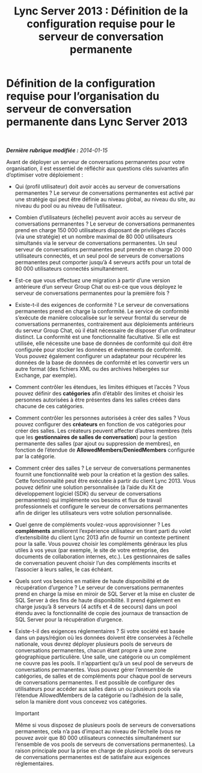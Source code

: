﻿---
title: 'Lync Server 2013 : Définition de la configuration requise pour le serveur de conversation permanente'
TOCTitle: Définition de la configuration requise pour l’organisation du serveur de conversation permanente
ms:assetid: 568674fb-c08a-4170-ac38-e2f8428c69e0
ms:mtpsurl: https://technet.microsoft.com/fr-fr/library/Gg398372(v=OCS.15)
ms:contentKeyID: 49297231
ms.date: 05/20/2016
mtps_version: v=OCS.15
ms.translationtype: HT
---

# Définition de la configuration requise pour l’organisation du serveur de conversation permanente dans Lync Server 2013

 

_**Dernière rubrique modifiée :** 2014-01-15_

Avant de déployer un serveur de conversations permanentes pour votre organisation, il est essentiel de réfléchir aux questions clés suivantes afin d’optimiser votre déploiement :

  - Qui (profil utilisateur) doit avoir accès au serveur de conversations permanentes ? Le serveur de conversations permanentes est activé par une stratégie qui peut être définie au niveau global, au niveau du site, au niveau du pool ou au niveau de l’utilisateur.

  - Combien d’utilisateurs (échelle) peuvent avoir accès au serveur de conversations permanentes ? Le serveur de conversations permanentes prend en charge 150 000 utilisateurs disposant de privilèges d’accès (via une stratégie) et un nombre maximal de 80 000 utilisateurs simultanés via le serveur de conversations permanentes. Un seul serveur de conversations permanentes peut prendre en charge 20 000 utilisateurs connectés, et un seul pool de serveurs de conversations permanentes peut comporter jusqu’à 4 serveurs actifs pour un total de 80 000 utilisateurs connectés simultanément.

  - Est-ce que vous effectuez une migration à partir d’une version antérieure d’un serveur Group Chat ou est-ce que vous déployez le serveur de conversations permanentes pour la première fois ?

  - Existe-t-il des exigences de conformité ? Le serveur de conversations permanentes prend en charge la conformité. Le service de conformité s’exécute de manière colocalisée sur le serveur frontal du serveur de conversations permanentes, contrairement aux déploiements antérieurs du serveur Group Chat, où il était nécessaire de disposer d’un ordinateur distinct. La conformité est une fonctionnalité facultative. Si elle est utilisée, elle nécessite une base de données de conformité qui doit être configurée pour stocker les données et événements de conformité. Vous pouvez également configurer un adaptateur pour récupérer les données de la base de données de conformité et les convertir vers un autre format (des fichiers XML ou des archives hébergées sur Exchange, par exemple).

  - Comment contrôler les étendues, les limites éthiques et l’accès ? Vous pouvez définir des **catégories** afin d’établir des limites et choisir les personnes autorisées à être présentes dans les salles créées dans chacune de ces catégories.

  - Comment contrôler les personnes autorisées à créer des salles ? Vous pouvez configurer des **créateurs** en fonction de vos catégories pour créer des salles. Les créateurs peuvent affecter d’autres membres (tels que les **gestionnaires de salles de conversation**) pour la gestion permanente des salles (par ajout ou suppression de membres), en fonction de l’étendue de **AllowedMembers/DeniedMembers** configurée par la catégorie.

  - Comment créer des salles ? Le serveur de conversations permanentes fournit une fonctionnalité web pour la création et la gestion des salles. Cette fonctionnalité peut être exécutée à partir du client Lync 2013. Vous pouvez définir une solution personnalisée (à l’aide du Kit de développement logiciel (SDK) du serveur de conversations permanentes) qui implémente vos besoins et flux de travail professionnels et configure le serveur de conversations permanentes afin de diriger les utilisateurs vers votre solution personnalisée.

  - Quel genre de compléments voulez-vous approvisionner ? Les **compléments** améliorent l’expérience utilisateur en tirant parti du volet d’extensibilité du client Lync 2013 afin de fournir un contexte pertinent pour la salle. Vous pouvez choisir les compléments généraux les plus utiles à vos yeux (par exemple, le site de votre entreprise, des documents de collaboration internes, etc.). Les gestionnaires de salles de conversation peuvent choisir l’un des compléments inscrits et l’associer à leurs salles, le cas échéant.

  - Quels sont vos besoins en matière de haute disponibilité et de récupération d’urgence ? Le serveur de conversations permanentes prend en charge la mise en miroir de SQL Server et la mise en cluster de SQL Server à des fins de haute disponibilité. Il prend également en charge jusqu’à 8 serveurs (4 actifs et 4 de secours) dans un pool étendu avec la fonctionnalité de copie des journaux de transaction de SQL Server pour la récupération d’urgence.

  - Existe-t-il des exigences réglementaires ? Si votre société est basée dans un pays/région où les données doivent être conservées à l’échelle nationale, vous devrez déployer plusieurs pools de serveurs de conversations permanentes, chacun étant propre à une zone géographique particulière. Une salle, une catégorie ou un complément ne couvre pas les pools. Il n’appartient qu‘à un seul pool de serveurs de conversations permanentes. Vous pouvez gérer l’ennsemble de catégories, de salles et de compléments pour chaque pool de serveurs de conversations permanentes. Il est possible de configurer des utilisateurs pour accéder aux salles dans un ou plusieurs pools via l’étendue AllowedMembers de la catégorie ou l’adhésion de la salle, selon la manière dont vous concevez vos catégories.
    
    > [!important]  
    > Même si vous disposez de plusieurs pools de serveurs de conversations permanentes, cela n’a pas d’impact au niveau de l’échelle (vous ne pouvez avoir que 80 000 utilisateurs connectés simultanément sur l’ensemble de vos pools de serveurs de conversations permanentes). La raison principale pour la prise en charge de plusieurs pools de serveurs de conversations permanentes est de satisfaire aux exigences réglementaires.
